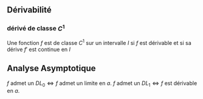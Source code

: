 ## Dérivabilité
### dérivé de classe $C^{1}$
Une fonction $f$ est de classe $C^{1}$ sur un intervalle $I$ si $f$ est dérivable et si sa dérive $f'$ est continue en $I$ 

## Analyse Asymptotique 
$f$ admet un $DL_{0} \Leftrightarrow f$ admet un limite en $a$.
$f$ admet un $DL_{1} \Leftrightarrow f$ est dérivable en $a$.